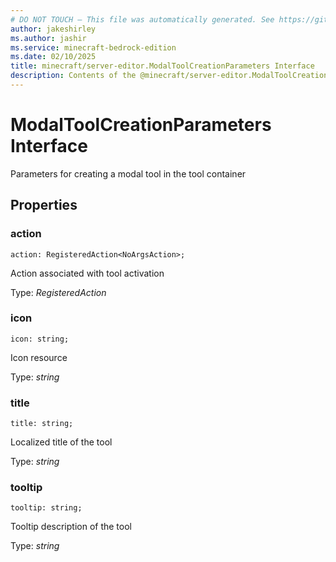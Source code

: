 ```yaml
---
# DO NOT TOUCH — This file was automatically generated. See https://github.com/mojang/minecraftapidocsgenerator to modify descriptions, examples, etc.
author: jakeshirley
ms.author: jashir
ms.service: minecraft-bedrock-edition
ms.date: 02/10/2025
title: minecraft/server-editor.ModalToolCreationParameters Interface
description: Contents of the @minecraft/server-editor.ModalToolCreationParameters class.
---
```

# ModalToolCreationParameters Interface

Parameters for creating a modal tool in the tool container

## Properties

### **action**
`action: RegisteredAction<NoArgsAction>;`

Action associated with tool activation

Type: *RegisteredAction<NoArgsAction>*

### **icon**
`icon: string;`

Icon resource

Type: *string*

### **title**
`title: string;`

Localized title of the tool

Type: *string*

### **tooltip**
`tooltip: string;`

Tooltip description of the tool

Type: *string*
